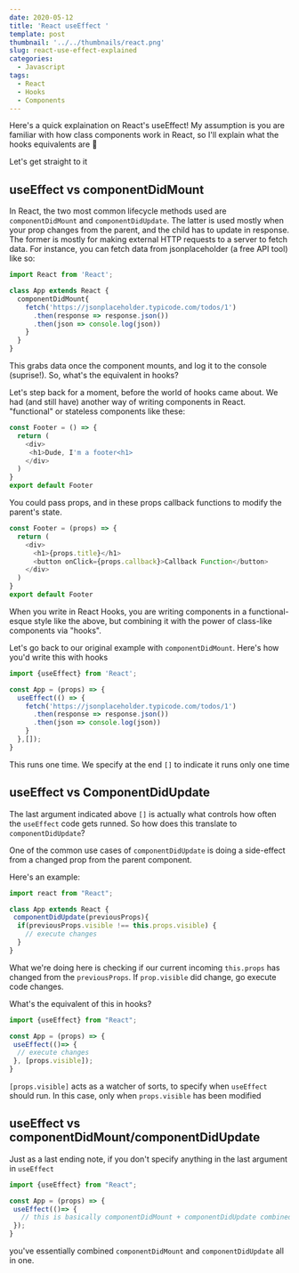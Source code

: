 ```yaml
---
date: 2020-05-12
title: 'React useEffect '
template: post
thumbnail: '../../thumbnails/react.png'
slug: react-use-effect-explained
categories:
  - Javascript
tags:
  - React
  - Hooks
  - Components
---
```


Here's a quick explaination on React's useEffect! My assumption is you are familiar with how class components
work in React, so I'll explain what the hooks equivalents are 🚀

Let's get straight to it

## useEffect vs componentDidMount

In React, the two most common lifecycle methods used are `componentDidMount` and `componentDidUpdate`. The latter is used mostly when your prop changes from the parent, and the child has to update in response.
The former is mostly for making external HTTP requests to a server to fetch data. For instance, you can fetch data from jsonplaceholder (a free API tool) like so:

```js
import React from 'React';

class App extends React {
  componentDidMount{
    fetch('https://jsonplaceholder.typicode.com/todos/1')
      .then(response => response.json()) 
      .then(json => console.log(json))
    }
  }
}
```

This grabs data once the component mounts, and log it to the console (suprise!). So, what's the equivalent in hooks?

Let's step back for a moment, before the world of hooks came about. We had (and still have) another way of writing components in React. "functional" or stateless components like these:

```js
const Footer = () => {
  return (
    <div>
     <h1>Dude, I'm a footer<h1>
    </div>
  )
}
export default Footer
```

You could pass props, and in these props callback functions to modify the parent's state. 

```js
const Footer = (props) => {
  return (
    <div>
      <h1>{props.title}</h1>
      <button onClick={props.callback}>Callback Function</button>
    </div>
  )
}
export default Footer
```

When you write in React Hooks, you are writing components in a functional-esque style like the above, but combining it with the power of class-like components via "hooks".

Let's go back to our original example with `componentDidMount`. Here's how you'd write this with hooks

```js
import {useEffect} from 'React';

const App = (props) => {
  useEffect(() => {
    fetch('https://jsonplaceholder.typicode.com/todos/1')
      .then(response => response.json()) 
      .then(json => console.log(json))
    }
  },[]);
}
```

This runs one time. We specify at the end `[]` to indicate it runs only one time

## useEffect vs ComponentDidUpdate

The last argument indicated above `[]` is actually what controls how often the `useEffect` code gets runned. So how does this translate to `componentDidUpdate`?

One of the common use cases of `componentDidUpdate` is doing a side-effect from a changed prop from the parent component.

Here's an example:

```js
import react from "React";

class App extends React {
 componentDidUpdate(previousProps){
  if(previousProps.visible !== this.props.visible) {
    // execute changes
  } 
}
```

What we're doing here is checking if our current incoming `this.props` has changed from the `previousProps`. If `prop.visible` did change,
go execute code changes.

What's the equivalent of this in hooks?

```js
import {useEffect} from "React";

const App = (props) => {
 useEffect(()=> {
  // execute changes
 }, [props.visible]);
}
```

`[props.visible]` acts as a watcher of sorts, to specify when `useEffect` should run. In this case, only when `props.visible` has been modified

## useEffect vs componentDidMount/componentDidUpdate

Just as a last ending note, if you don't specify anything in the last argument in `useEffect`

```js
import {useEffect} from "React";

const App = (props) => {
 useEffect(()=> {
   // this is basically componentDidMount + componentDidUpdate combined
 });
}
```

you've essentially combined `componentDidMount` and `componentDidUpdate` all in one.
